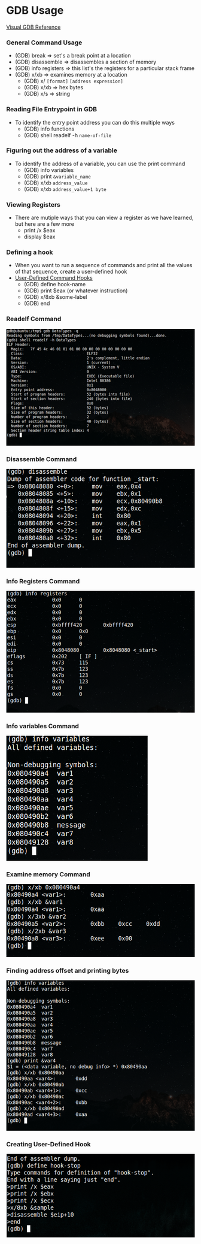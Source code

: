 # GDB Usage

[Visual GDB Reference](http://visualgdb.com/gdbreference/commands/x)

### General Command Usage
* (GDB) break <value> => set's a break point at a location
* (GDB) disassemble => disassembles a section of memory
* (GDB) info registers => this list's the registers for a particular stack frame
* (GDB) x/xb => examines memory at a location
    * (GDB) x/ `[format]` `[address expression]`
    * (GDB) x/xb => hex bytes
    * (GDB) x/s => string

### Reading File Entrypoint in GDB
* To identify the entry point address you can do this multiple ways
    * (GDB) info functions
    * (GDB) shell readelf -h `name-of-file`

### Figuring out the address of a variable
* To identify the address of a variable, you can use the print command
    * (GDB) info variables
    * (GDB) print `&variable_name`
    * (GDB) x/xb `address_value`
    * (GDB) x/xb `address_value+1 byte`

### Viewing Registers
* There are mutiple ways that you can view a register as we have learned, but here are a few more
    * print /x $eax
    * display $eax

### Defining a hook
* When you want to run a sequence of commands and print all the values of that sequence, create a user-defined hook
* [User-Defined Command Hooks](https://ftp.gnu.org/old-gnu/Manuals/gdb/html_node/gdb_189.html)
    * (GDB) define hook-name
    * (GDB) print $eax (or whatever instruction)
    * (GDB) x/8xb &some-label
    * (GDB) end 

### Readelf Command
<kbd><img src="https://github.com/billburn/assembly/blob/master/GDB%20Usage/Screen-Captures/readelf-01.png" /></kbd>

### Disassemble Command
<kbd><img src="https://github.com/billburn/assembly/blob/master/GDB%20Usage/Screen-Captures/disassemble-01.png" /></kbd>

### Info Registers Command
<kbd><img src="https://github.com/billburn/assembly/blob/master/GDB%20Usage/Screen-Captures/info-registers-01.png" /></kbd>

### Info variables Command
<kbd><img src="https://github.com/billburn/assembly/blob/master/GDB%20Usage/Screen-Captures/info-variables-01.png" /></kbd>

### Examine memory Command
<kbd><img src="https://github.com/billburn/assembly/blob/master/GDB%20Usage/Screen-Captures/examine-01.png" /></kbd>

### Finding address offset and printing bytes
<kbd><img src="https://github.com/billburn/assembly/blob/master/GDB%20Usage/Screen-Captures/examine-02.png" /></kbd>

### Creating User-Defined Hook
<kbd><img src="https://github.com/billburn/assembly/blob/master/GDB%20Usage/Screen-Captures/define-hook-01.png" /></kbd>